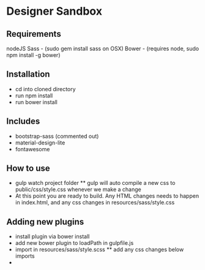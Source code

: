 Designer Sandbox
================

Requirements
------------
nodeJS
Sass - (sudo gem install sass on OSX)
Bower - (requires node, sudo npm install -g bower)

Installation
------------
* cd into cloned directory
* run npm install
* run bower install

Includes
-------------
* bootstrap-sass (commented out)
* material-design-lite
* fontawesome

How to use
---------------
* gulp watch project folder
** gulp will auto compile a new css to public/css/style.css whenever we make a change
* At this point you are ready to build. Any HTML changes needs to happen in index.html, and any css changes in resources/sass/style.css


Adding new plugins
------------------
* install plugin via bower install <plugin name>
* add new bower plugin to loadPath in gulpfile.js
* import <newplugin> in resources/sass/style.scss
** add any css changes below imports
*

